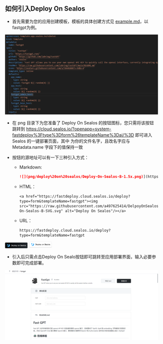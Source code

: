 ## 如何引入Deploy On Sealos

- 首先需要为您的应用创建模板，模板的具体创建方式见 [example.md](example.md)，以fastgpt为例。

![](png/fastgpt.png)

- 在 png 目录下为您准备了 Deploy On Sealos 的按钮图标，您只需将该按钮跳转到 https://cloud.sealos.io/?openapp=system-fastdeploy%3Ftype%3Dform%26templateName%3Dai/%3D<your app name> 即可进入 Sealos 的一键部署页面，其中 <your app name> 为你的文件名字，且改名字应与 Metadata.name 字段下的值保持一致

- 按钮的源地址可以有一下三种引入方式：

  - Markdown:

    ```markdown
    ![](png/deploy%20on%20sealos/Deploy-On-Sealos-B-1.5x.png)](https://fastdeploy.cloud.sealos.io/deploy?type=form&templateName=fastgpt
    ```

  - HTML：

    ```
    <a href="https://fastdeploy.cloud.sealos.io/deploy?type=form&templateName=fastgpt"><img src="https://raw.githubusercontent.com/a497625414/DelpoyOnSealosRepo/main/png/deploy%20on%20sealos/Deploy-On-Sealos-B-SVG.svg" alt="Deploy On Sealos"/></a>
    ```

  - URL：

    ```
    https://fastdeploy.cloud.sealos.io/deploy?type=form&templateName=fastgpt
    ```

    

<img src="png/deploy%20on%20sealos/Deploy-On-Sealos-B-1.5x.png" style="zoom:33%;" />

<img src="png/deploy%20on%20sealos/Deploy-On-Sealos-W-1.5x.png" style="zoom:33%;" />

- 引入后只需点击Deploy On Sealo按钮即可跳转至应用部署界面，输入必要参数即可完成部署。

![](png/fastgpt1.png)
